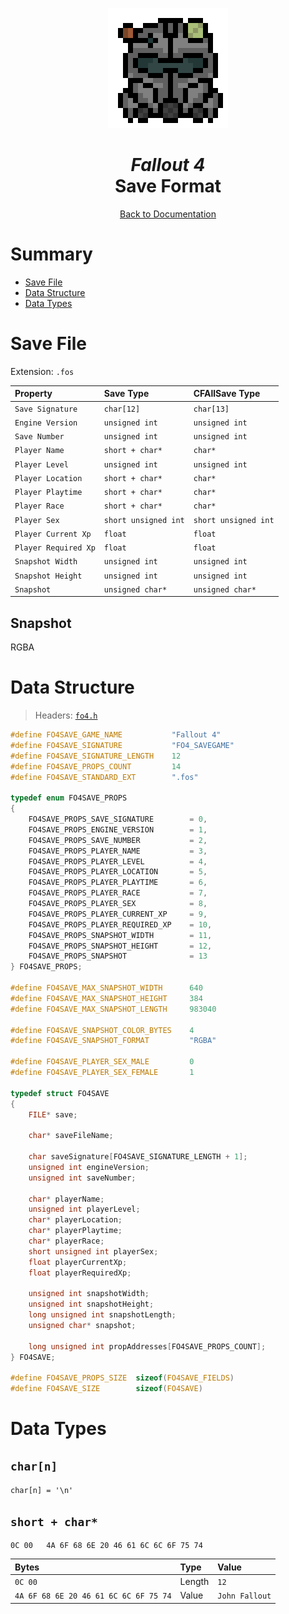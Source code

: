 <div align="center">

![Fallout 4 Logo 192x192](../assets/fo4/fo4_logo_192x192.png)

# *Fallout 4*<br /> Save Format

[Back to Documentation](../DOCS.md)

</div>



# Summary

* [Save File](#save-file)
* [Data Structure](#data-structure)
* [Data Types](#data-types)



# Save File

Extension: `.fos`

| Property             | Save Type            | CFAllSave Type       |
| :------------------- | :------------------- | :------------------- |
| `Save Signature`     | `char[12]`           | `char[13]`           |
| `Engine Version`     | `unsigned int`       | `unsigned int`       |
| `Save Number`        | `unsigned int`       | `unsigned int`       |
| `Player Name`        | `short + char*`      | `char*`              |
| `Player Level`       | `unsigned int`       | `unsigned int`       |
| `Player Location`    | `short + char*`      | `char*`              |
| `Player Playtime`    | `short + char*`      | `char*`              |
| `Player Race`        | `short + char*`      | `char*`              |
| `Player Sex`         | `short unsigned int` | `short unsigned int` |
| `Player Current Xp`  | `float`              | `float`              |
| `Player Required Xp` | `float`              | `float`              |
| `Snapshot Width`     | `unsigned int`       | `unsigned int`       |
| `Snapshot Height`    | `unsigned int`       | `unsigned int`       |
| `Snapshot`           | `unsigned char*`     | `unsigned char*`     |

## Snapshot

RGBA



# Data Structure

> Headers: [`fo4.h`](../src/fo4.h)

```c
#define FO4SAVE_GAME_NAME           "Fallout 4"
#define FO4SAVE_SIGNATURE           "FO4_SAVEGAME"
#define FO4SAVE_SIGNATURE_LENGTH    12
#define FO4SAVE_PROPS_COUNT         14
#define FO4SAVE_STANDARD_EXT        ".fos"

typedef enum FO4SAVE_PROPS
{
    FO4SAVE_PROPS_SAVE_SIGNATURE        = 0,
    FO4SAVE_PROPS_ENGINE_VERSION        = 1,
    FO4SAVE_PROPS_SAVE_NUMBER           = 2,
    FO4SAVE_PROPS_PLAYER_NAME           = 3,
    FO4SAVE_PROPS_PLAYER_LEVEL          = 4,
    FO4SAVE_PROPS_PLAYER_LOCATION       = 5,
    FO4SAVE_PROPS_PLAYER_PLAYTIME       = 6,
    FO4SAVE_PROPS_PLAYER_RACE           = 7,
    FO4SAVE_PROPS_PLAYER_SEX            = 8,
    FO4SAVE_PROPS_PLAYER_CURRENT_XP     = 9,
    FO4SAVE_PROPS_PLAYER_REQUIRED_XP    = 10,
    FO4SAVE_PROPS_SNAPSHOT_WIDTH        = 11,
    FO4SAVE_PROPS_SNAPSHOT_HEIGHT       = 12,
    FO4SAVE_PROPS_SNAPSHOT              = 13
} FO4SAVE_PROPS;

#define FO4SAVE_MAX_SNAPSHOT_WIDTH      640
#define FO4SAVE_MAX_SNAPSHOT_HEIGHT     384
#define FO4SAVE_MAX_SNAPSHOT_LENGTH     983040

#define FO4SAVE_SNAPSHOT_COLOR_BYTES    4
#define FO4SAVE_SNAPSHOT_FORMAT         "RGBA"

#define FO4SAVE_PLAYER_SEX_MALE         0
#define FO4SAVE_PLAYER_SEX_FEMALE       1

typedef struct FO4SAVE
{
    FILE* save;

    char* saveFileName;

    char saveSignature[FO4SAVE_SIGNATURE_LENGTH + 1];
    unsigned int engineVersion;
    unsigned int saveNumber;

    char* playerName;
    unsigned int playerLevel;
    char* playerLocation;
    char* playerPlaytime;
    char* playerRace;
    short unsigned int playerSex;
    float playerCurrentXp;
    float playerRequiredXp;

    unsigned int snapshotWidth;
    unsigned int snapshotHeight;
    long unsigned int snapshotLength;
    unsigned char* snapshot;

    long unsigned int propAddresses[FO4SAVE_PROPS_COUNT];
} FO4SAVE;

#define FO4SAVE_PROPS_SIZE  sizeof(FO4SAVE_FIELDS)
#define FO4SAVE_SIZE        sizeof(FO4SAVE)
```



# Data Types

## `char[n]`

`char[n] = '\n'`

## `short + char*`

```binary
0C 00   4A 6F 68 6E 20 46 61 6C 6C 6F 75 74
```

| Bytes                                 | Type   | Value          |
| :------------------------------------ | :----- | :------------- |
| `0C 00`                               | Length | `12`           |
| `4A 6F 68 6E 20 46 61 6C 6C 6F 75 74` | Value  | `John Fallout` |
